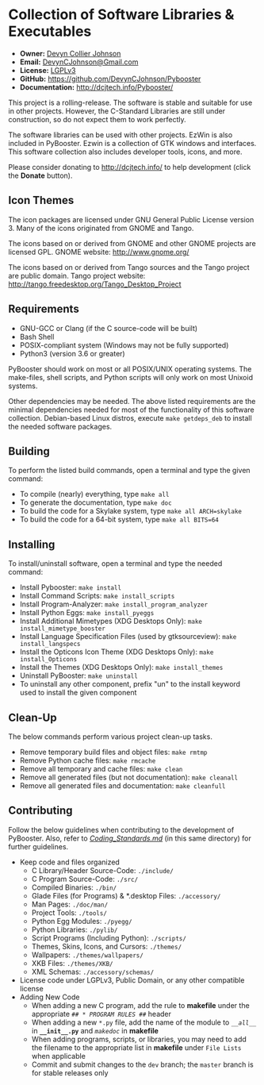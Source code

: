 Collection of Software Libraries & Executables
==============================================

- **Owner:** [Devyn Collier Johnson](http://dcjtech.info/members/devyncjohnson/)
- **Email:** <DevynCJohnson@Gmail.com>
- **License:** [LGPLv3](http://www.gnu.org/licenses/lgpl-3.0.txt)
- **GitHub:** <https://github.com/DevynCJohnson/Pybooster>
- **Documentation:** <http://dcjtech.info/Pybooster/>

This project is a rolling-release. The software is stable and suitable for use in other projects.
However, the C-Standard Libraries are still under construction, so do not expect them to work perfectly.

The software libraries can be used with other projects.
EzWin is also included in PyBooster. Ezwin is a collection of GTK windows and interfaces.
This software collection also includes developer tools, icons, and more.

Please consider donating to <http://dcjtech.info/> to help development (click the **Donate** button).


Icon Themes
-----------

The icon packages are licensed under GNU General Public License version 3.
Many of the icons originated from GNOME and Tango.

The icons based on or derived from GNOME and other GNOME projects are licensed GPL.
GNOME website: <http://www.gnome.org/>

The icons based on or derived from Tango sources and the Tango project are public domain.
Tango project website: <http://tango.freedesktop.org/Tango_Desktop_Project>


Requirements
------------

- GNU-GCC or Clang (if the C source-code will be built)
- Bash Shell
- POSIX-compliant system (Windows may not be fully supported)
- Python3 (version 3.6 or greater)

PyBooster should work on most or all POSIX/UNIX operating systems.
The make-files, shell scripts, and Python scripts will only work on most Unixoid systems.

Other dependencies may be needed. The above listed requirements are the minimal dependencies needed for most of the functionality of this software collection.
Debian-based Linux distros, execute `make getdeps_deb` to install the needed software packages.


Building
--------

To perform the listed build commands, open a terminal and type the given command:

- To compile (nearly) everything, type `make all`
- To generate the documentation, type `make doc`
- To build the code for a Skylake system, type `make all ARCH=skylake`
- To build the code for a 64-bit system, type `make all BITS=64`


Installing
----------

To install/uninstall software, open a terminal and type the needed command:

- Install Pybooster: `make install`
- Install Command Scripts: `make install_scripts`
- Install Program-Analyzer: `make install_program_analyzer`
- Install Python Eggs: `make install_pyeggs`
- Install Additional Mimetypes (XDG Desktops Only): `make install_mimetype_booster`
- Install Language Specification Files (used by gtksourceview): `make install_langspecs`
- Install the Opticons Icon Theme (XDG Desktops Only): `make install_Opticons`
- Install the Themes (XDG Desktops Only): `make install_themes`
- Uninstall PyBooster: `make uninstall`
- To uninstall any other component, prefix "un" to the install keyword used to install the given component


Clean-Up
--------

The below commands perform various project clean-up tasks.

- Remove temporary build files and object files: `make rmtmp`
- Remove Python cache files: `make rmcache`
- Remove all temporary and cache files: `make clean`
- Remove all generated files (but not documentation): `make cleanall`
- Remove all generated files and documentation: `make cleanfull`


Contributing
------------

Follow the below guidelines when contributing to the development of PyBooster.
Also, refer to _[Coding_Standards.md](./Coding_Standards.md)_ (in this same directory) for further guidelines.

- Keep code and files organized
    - C Library/Header Source-Code: `./include/`
    - C Program Source-Code: `./src/`
    - Compiled Binaries: `./bin/`
    - Glade Files (for Programs) & *.desktop Files: `./accessory/`
    - Man Pages: `./doc/man/`
    - Project Tools: `./tools/`
    - Python Egg Modules: `./pyegg/`
    - Python Libraries: `./pylib/`
    - Script Programs (Including Python): `./scripts/`
    - Themes, Skins, Icons, and Cursors: `./themes/`
    - Wallpapers: `./themes/wallpapers/`
    - XKB Files: `./themes/XKB/`
    - XML Schemas: `./accessory/schemas/`
- License code under LGPLv3, Public Domain, or any other compatible license
- Adding New Code
    - When adding a new C program, add the rule to **makefile** under the appropriate _`## * PROGRAM RULES ##`_ header
    - When adding a new `*.py` file, add the name of the module to _```__all__```_ in **```__init__.py```** and _`makedoc`_ in **makefile**
    - When adding programs, scripts, or libraries, you may need to add the filename to the appropriate list in **makefile** under `File Lists` when applicable
    - Commit and submit changes to the `dev` branch; the `master` branch is for stable releases only
